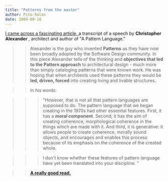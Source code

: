 ```yaml
---
title: "Patterns from the master"
author: Pito Salas
date: 2004-09-10
---
```




[I came across a fascinating article,
](<http://www.patternlanguage.com/archive/ieee/ieeetext.htm>)a transcript of a
speech by **Christopher Alexander** , architect and author of "A Pattern
Language."

>>

>> Alexander is the guy who invented **Patterns** as they have now been
broadly adopted by the Software Design community. In this piece Alexander
tells of the thinking and **objectives that led to the Pattern approach** to
architectural design - much more than simply cataloging patterns that were
known work. He was hoping that when architects used these patterns they would
be **led, driven, forced** into creating living and livable structures.

>>

>> In his words:

>>

>>> "However, that is not all that pattern languages are supposed to do. The
pattern language that we began creating in the 1970s had other essential
features. First, it has a **moral component**. Second, it has the aim of
creating coherence, morphological coherence in the things which are made with
it. And third, it is generative: it allows people to create coherence, morally
sound objects, and encourages and enables this process because of its emphasis
on the coherence of the created whole.

>>>

>>> I don't know whether these features of pattern language have yet been
translated into your discipline. "

>>

>> **[A really good
read.](<http://www.patternlanguage.com/archive/ieee/ieeetext.htm>)**


